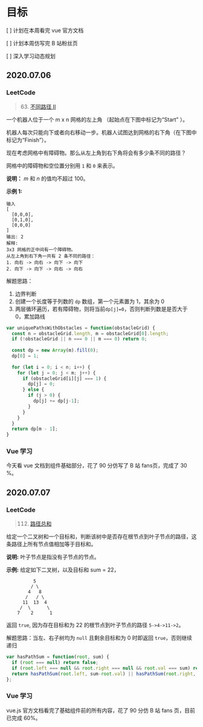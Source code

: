 # 目标

[ ] 计划在本周看完 vue 官方文档

[ ] 计划本周仿写完 B 站粉丝页

[ ] 深入学习动态规划

## 2020.07.06

### LeetCode

> 63. [不同路径 II](https://leetcode-cn.com/problems/unique-paths-ii/)

一个机器人位于一个 m x n 网格的左上角 （起始点在下图中标记为“Start” ）。

机器人每次只能向下或者向右移动一步。机器人试图达到网格的右下角（在下图中标记为“Finish”）。

现在考虑网格中有障碍物。那么从左上角到右下角将会有多少条不同的路径？

网格中的障碍物和空位置分别用 `1` 和 `0` 来表示。

**说明：** *m* 和 *n* 的值均不超过 100。

**示例 1:**

```输入:
输入
[
  [0,0,0],
  [0,1,0],
  [0,0,0]
]
输出: 2
解释:
3x3 网格的正中间有一个障碍物。
从左上角到右下角一共有 2 条不同的路径：
1. 向右 -> 向右 -> 向下 -> 向下
2. 向下 -> 向下 -> 向右 -> 向右
```

解题思路：

1. 边界判断
2. 创建一个长度等于列数的 `dp` 数组，第一个元素置为 1，其余为 0
3. 两层循环遍历，若有障碍物，则将当前`dp[j]=0`，否则判断列数是是否大于 0，累加路线

```javascript
var uniquePathsWithObstacles = function(obstacleGrid) {
  const n = obstacleGrid.length, m = obstacleGrid[0].length;
  if (!obstacleGrid || n === 0 || m === 0) return 0;
  
  const dp = new Array(m).fill(0);
  dp[0] = 1;
  
  for (let i = 0; i < n; i++) {
    for (let j = 0; j < m; j++) {
      if (obstacleGrid[i][j] === 1) {
        dp[j] = 0;
      } else {
        if (j > 0) {
          dp[j] += dp[j-1];
        }
      }
    }
  }
  return dp[m - 1];
}
```



### Vue 学习

今天看 vue 文档到组件基础部分，花了 90 分仿写了 B 站 fans页，完成了 30 %。



## 2020.07.07

### LeetCode

> 112. [路径总和](https://leetcode-cn.com/problems/path-sum/)

给定一个二叉树和一个目标和，判断该树中是否存在根节点到叶子节点的路径，这条路径上所有节点值相加等于目标和。

**说明:** 叶子节点是指没有子节点的节点。

**示例:** 
给定如下二叉树，以及目标和 sum = 22，

              5
             / \
            4   8
           /   / \
          11  13  4
         /  \      \
        7    2      1

返回 `true`, 因为存在目标和为 22 的根节点到叶子节点的路径 `5->4->11->2`。

解题思路：当左、右子树均为 `null` 且剩余目标和为 0 时即返回 `true`，否则继续递归

```javascript
var hasPathSum = function(root, sum) {
  if (root === null) return false;
  if (root.left === null && root.right === null && root.val === sum) return true;
  return hasPathSum(root.left, sum-root.val) || hasPathSum(root.right, sum-root.val);
};
```

### Vue 学习

vue.js 官方文档看完了基础组件前的所有内容，花了 90 分仿 B 站 fans 页，目前已完成 60%。